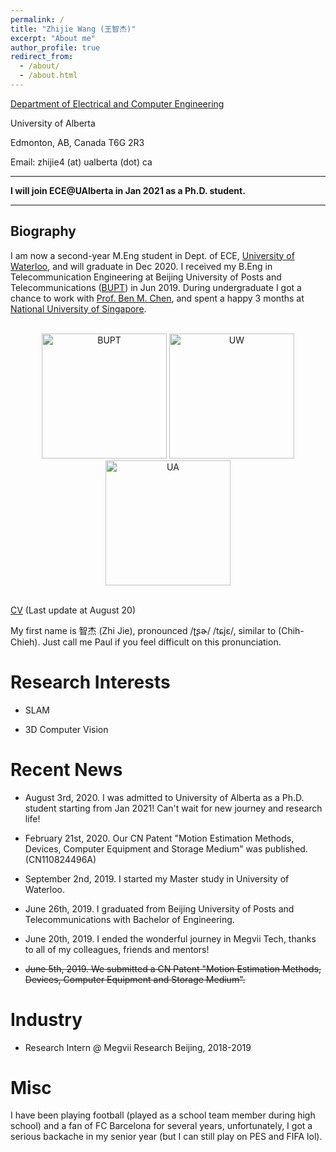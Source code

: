 ```yaml
---
permalink: /
title: "Zhijie Wang (王智杰)"
excerpt: "About me"
author_profile: true
redirect_from: 
  - /about/
  - /about.html
---
```


[Department of Electrical and Computer Engineering](https://www.ualberta.ca/engineering/electrical-computer-engineering/index.html)

University of Alberta

Edmonton, AB, Canada T6G 2R3

Email: zhijie4 (at) ualberta (dot) ca

--------------------------------------------------------

**I will join ECE@UAlberta in Jan 2021 as a Ph.D. student.**

--------------------------------------------------------
## Biography

I am now a second-year M.Eng student in Dept. of ECE, <a href="https://uwaterloo.ca/" target="_blank">University of Waterloo</a>, and will graduate in Dec 2020. I received my B.Eng in Telecommunication Engineering at Beijing University of Posts and Telecommunications (<a href="https://english.bupt.edu.cn/" target="_blank">BUPT</a>) in Jun 2019. During undergraduate I got a chance to work with <a href="https:/bmchen.net/" target="_blank">Prof. Ben M. Chen</a>, and spent a happy 3 months at <a href="https://nus.edu.sg/" target="_blank">National University of Singapore</a>.

<br/>

<center class="half">
    <img src="http://paulwong16.github.io/files/BUPT.png" alt="BUPT" width="200"/>
    <img src="http://paulwong16.github.io/files/UW.png" alt="UW" width="200"/>
    <img src="http://paulwong16.github.io/files/UA.png" alt="UA" width="200"/>
</center>

<br/>


<a href="http://paulwong16.github.io/files/Resume.pdf" target="_blank">CV</a> (Last update at August 20)

My first name is 智杰 (Zhi Jie), pronounced /ʈʂɚ/ /tɕjɛ/, similar to (Chih-Chieh). Just call me Paul if you feel difficult on this pronunciation.

# Research Interests #

* SLAM

* 3D Computer Vision

# Recent News #

* August 3rd, 2020. I was admitted to University of Alberta as a Ph.D. student starting from Jan 2021! Can't wait for new journey and research life!

* February 21st, 2020. Our CN Patent "Motion Estimation Methods, Devices, Computer Equipment and Storage Medium" was published. (CN110824496A)

* September 2nd, 2019. I started my Master study in University of Waterloo.

* June 26th, 2019. I graduated from Beijing University of Posts and Telecommunications with Bachelor of Engineering.

* June 20th, 2019. I ended the wonderful journey in Megvii Tech, thanks to all of my colleagues, friends and mentors!

* <del>June 5th, 2019. We submitted a CN Patent "Motion Estimation Methods, Devices, Computer Equipment and Storage Medium".</del>


# Industry

- Research Intern @ Megvii Research Beijing, 2018-2019

# Misc

I have been playing football (played as a school team member during high school) and a fan of FC Barcelona for several years, unfortunately, I got a serious backache in my senior year (but I can still play on PES and FIFA lol).